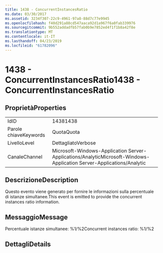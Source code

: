 ```yaml
---
title: 1438 - ConcurrentInstancesRatio
ms.date: 03/30/2017
ms.assetid: 3234f307-22c9-4961-97a8-88d7c77e9945
ms.openlocfilehash: f40d291a88cd547aaca92d1a967f6a0fab339976
ms.sourcegitcommit: 9b552addadfb57fab0b9e7852ed4f1f1b8a42f8e
ms.translationtype: MT
ms.contentlocale: it-IT
ms.lasthandoff: 04/23/2019
ms.locfileid: "61782096"
---
```

# <a name="1438---concurrentinstancesratio"></a><span data-ttu-id="928b0-102">1438 - ConcurrentInstancesRatio</span><span class="sxs-lookup"><span data-stu-id="928b0-102">1438 - ConcurrentInstancesRatio</span></span>
## <a name="properties"></a><span data-ttu-id="928b0-103">Proprietà</span><span class="sxs-lookup"><span data-stu-id="928b0-103">Properties</span></span>  
  
|||  
|-|-|  
|<span data-ttu-id="928b0-104">Id</span><span class="sxs-lookup"><span data-stu-id="928b0-104">ID</span></span>|<span data-ttu-id="928b0-105">1438</span><span class="sxs-lookup"><span data-stu-id="928b0-105">1438</span></span>|  
|<span data-ttu-id="928b0-106">Parole chiave</span><span class="sxs-lookup"><span data-stu-id="928b0-106">Keywords</span></span>|<span data-ttu-id="928b0-107">Quota</span><span class="sxs-lookup"><span data-stu-id="928b0-107">Quota</span></span>|  
|<span data-ttu-id="928b0-108">Livello</span><span class="sxs-lookup"><span data-stu-id="928b0-108">Level</span></span>|<span data-ttu-id="928b0-109">Dettagliato</span><span class="sxs-lookup"><span data-stu-id="928b0-109">Verbose</span></span>|  
|<span data-ttu-id="928b0-110">Canale</span><span class="sxs-lookup"><span data-stu-id="928b0-110">Channel</span></span>|<span data-ttu-id="928b0-111">Microsoft-Windows-Application Server-Applications/Analytic</span><span class="sxs-lookup"><span data-stu-id="928b0-111">Microsoft-Windows-Application Server-Applications/Analytic</span></span>|  
  
## <a name="description"></a><span data-ttu-id="928b0-112">Descrizione</span><span class="sxs-lookup"><span data-stu-id="928b0-112">Description</span></span>  
 <span data-ttu-id="928b0-113">Questo evento viene generato per fornire le informazioni sulla percentuale di istanze simultanee.</span><span class="sxs-lookup"><span data-stu-id="928b0-113">This event is emitted to provide the concurrent instances ratio information.</span></span>  
  
## <a name="message"></a><span data-ttu-id="928b0-114">Messaggio</span><span class="sxs-lookup"><span data-stu-id="928b0-114">Message</span></span>  
 <span data-ttu-id="928b0-115">Percentuale istanze simultanee: %1/%2</span><span class="sxs-lookup"><span data-stu-id="928b0-115">Concurrent instances ratio: %1/%2</span></span>  
  
## <a name="details"></a><span data-ttu-id="928b0-116">Dettagli</span><span class="sxs-lookup"><span data-stu-id="928b0-116">Details</span></span>
